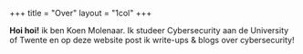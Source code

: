 +++
title = "Over"
layout = "1col"
+++

**Hoi hoi!** ik ben Koen Molenaar. Ik studeer Cybersecurity aan de University of Twente en op deze website post ik write-ups & blogs over cybersecurity!
